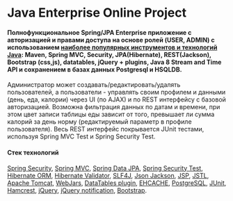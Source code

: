 Java Enterprise Online Project 
===============================
#### Полнофункциональное Spring/JPA Enterprise приложение c авторизацией и правами доступа на основе ролей (USER, ADMIN) с использованием <a href="https://zeroturnaround.com/rebellabs/java-tools-and-technologies-landscape-2016/" target="_blank">наиболее популярных инструментов и технологий Java</a>: Maven, Spring MVC, Security, JPA(Hibernate), REST(Jackson), Bootstrap (css,js), datatables, jQuery + plugins, Java 8 Stream and Time API и сохранением в базах данных Postgresql и HSQLDB.
Администратор может создавать/редактировать/удалять пользователей, а пользователи - управлять своим профилем и данными (день, еда, калории) через UI (по AJAX) и по REST интерфейсу с базовой авторизацией.
Возможна фильтрация данных по датам и времени, при этом цвет записи таблицы еды зависит от того, превышает ли сумма калорий за день норму (редактируемый параметр в профиле пользователя).
Весь REST интерфейс покрывается JUnit тестами, используя Spring MVC Test и Spring Security Test.

#### Стек технологий
 <p><a href="http://projects.spring.io/spring-security/">Spring Security</a>,
            <a href="https://docs.spring.io/spring/docs/current/spring-framework-reference/html/mvc.html">Spring MVC</a>,
            <a href="http://projects.spring.io/spring-data-jpa/">Spring Data JPA</a>,
            <a href="http://spring.io/blog/2014/05/07/preview-spring-security-test-method-security">Spring Security
                Test</a>,
            <a href="http://hibernate.org/orm/">Hibernate ORM</a>,
            <a href="http://hibernate.org/validator/">Hibernate Validator</a>,
            <a href="http://www.slf4j.org/">SLF4J</a>,
            <a href="https://github.com/FasterXML/jackson">Json Jackson</a>,
            <a href="http://ru.wikipedia.org/wiki/JSP">JSP</a>,
            <a href="http://en.wikipedia.org/wiki/JavaServer_Pages_Standard_Tag_Library">JSTL</a>,
            <a href="http://tomcat.apache.org/">Apache Tomcat</a>,
            <a href="http://www.webjars.org/">WebJars</a>,
            <a href="http://datatables.net/">DataTables plugin</a>,
            <a href="http://ehcache.org">EHCACHE</a>,
            <a href="http://www.postgresql.org/">PostgreSQL</a>,
            <a href="http://junit.org/">JUnit</a>,
            <a href="http://hamcrest.org/JavaHamcrest/">Hamcrest</a>,
            <a href="http://jquery.com/">jQuery</a>,
            <a href="http://ned.im/noty/">jQuery notification</a>,
            <a href="http://getbootstrap.com/">Bootstrap</a>.</p>

